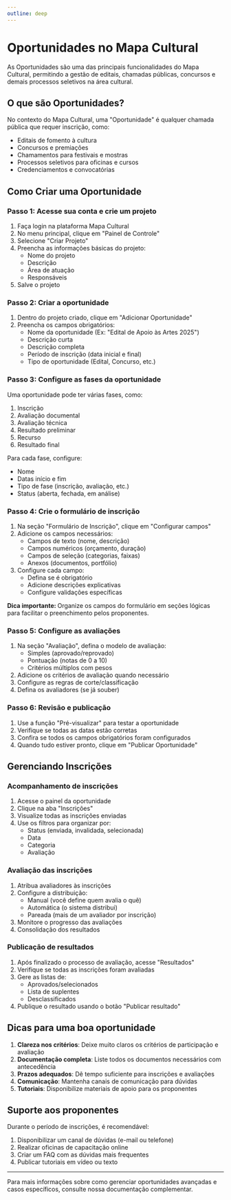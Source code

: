 ```yaml
---
outline: deep
---
```


# Oportunidades no Mapa Cultural

As Oportunidades são uma das principais funcionalidades do Mapa Cultural, permitindo a gestão de editais, chamadas públicas, concursos e demais processos seletivos na área cultural.

## O que são Oportunidades?

No contexto do Mapa Cultural, uma "Oportunidade" é qualquer chamada pública que requer inscrição, como:
- Editais de fomento à cultura
- Concursos e premiações
- Chamamentos para festivais e mostras
- Processos seletivos para oficinas e cursos
- Credenciamentos e convocatórias

## Como Criar uma Oportunidade

### Passo 1: Acesse sua conta e crie um projeto

1. Faça login na plataforma Mapa Cultural
2. No menu principal, clique em "Painel de Controle"
3. Selecione "Criar Projeto"
4. Preencha as informações básicas do projeto:
   - Nome do projeto
   - Descrição
   - Área de atuação
   - Responsáveis
5. Salve o projeto

### Passo 2: Criar a oportunidade

1. Dentro do projeto criado, clique em "Adicionar Oportunidade"
2. Preencha os campos obrigatórios:
   - Nome da oportunidade (Ex: "Edital de Apoio às Artes 2025")
   - Descrição curta
   - Descrição completa
   - Período de inscrição (data inicial e final)
   - Tipo de oportunidade (Edital, Concurso, etc.)

### Passo 3: Configure as fases da oportunidade

Uma oportunidade pode ter várias fases, como:
1. Inscrição
2. Avaliação documental
3. Avaliação técnica
4. Resultado preliminar
5. Recurso
6. Resultado final

Para cada fase, configure:
- Nome
- Datas início e fim
- Tipo de fase (inscrição, avaliação, etc.)
- Status (aberta, fechada, em análise)

### Passo 4: Crie o formulário de inscrição

1. Na seção "Formulário de Inscrição", clique em "Configurar campos"
2. Adicione os campos necessários:
   - Campos de texto (nome, descrição)
   - Campos numéricos (orçamento, duração)
   - Campos de seleção (categorias, faixas)
   - Anexos (documentos, portfólio)
3. Configure cada campo:
   - Defina se é obrigatório
   - Adicione descrições explicativas
   - Configure validações específicas

<div class="nota-demo">
  <p>
    <span><strong>Dica importante: </strong></span>
    Organize os campos do formulário em seções lógicas para facilitar o preenchimento pelos proponentes.
  </p>
</div>

### Passo 5: Configure as avaliações

1. Na seção "Avaliação", defina o modelo de avaliação:
   - Simples (aprovado/reprovado)
   - Pontuação (notas de 0 a 10)
   - Critérios múltiplos com pesos
2. Adicione os critérios de avaliação quando necessário
3. Configure as regras de corte/classificação
4. Defina os avaliadores (se já souber)

### Passo 6: Revisão e publicação

1. Use a função "Pré-visualizar" para testar a oportunidade
2. Verifique se todas as datas estão corretas
3. Confira se todos os campos obrigatórios foram configurados
4. Quando tudo estiver pronto, clique em "Publicar Oportunidade"

## Gerenciando Inscrições

### Acompanhamento de inscrições

1. Acesse o painel da oportunidade
2. Clique na aba "Inscrições"
3. Visualize todas as inscrições enviadas
4. Use os filtros para organizar por:
   - Status (enviada, invalidada, selecionada)
   - Data
   - Categoria
   - Avaliação

### Avaliação das inscrições

1. Atribua avaliadores às inscrições
2. Configure a distribuição:
   - Manual (você define quem avalia o quê)
   - Automática (o sistema distribui)
   - Pareada (mais de um avaliador por inscrição)
3. Monitore o progresso das avaliações
4. Consolidação dos resultados

### Publicação de resultados

1. Após finalizado o processo de avaliação, acesse "Resultados"
2. Verifique se todas as inscrições foram avaliadas
3. Gere as listas de:
   - Aprovados/selecionados
   - Lista de suplentes
   - Desclassificados
4. Publique o resultado usando o botão "Publicar resultado"

## Dicas para uma boa oportunidade

1. **Clareza nos critérios**: Deixe muito claros os critérios de participação e avaliação
2. **Documentação completa**: Liste todos os documentos necessários com antecedência
3. **Prazos adequados**: Dê tempo suficiente para inscrições e avaliações
4. **Comunicação**: Mantenha canais de comunicação para dúvidas
5. **Tutoriais**: Disponibilize materiais de apoio para os proponentes

## Suporte aos proponentes

Durante o período de inscrições, é recomendável:

1. Disponibilizar um canal de dúvidas (e-mail ou telefone)
2. Realizar oficinas de capacitação online
3. Criar um FAQ com as dúvidas mais frequentes
4. Publicar tutoriais em vídeo ou texto

---

Para mais informações sobre como gerenciar oportunidades avançadas e casos específicos, consulte nossa documentação complementar.
